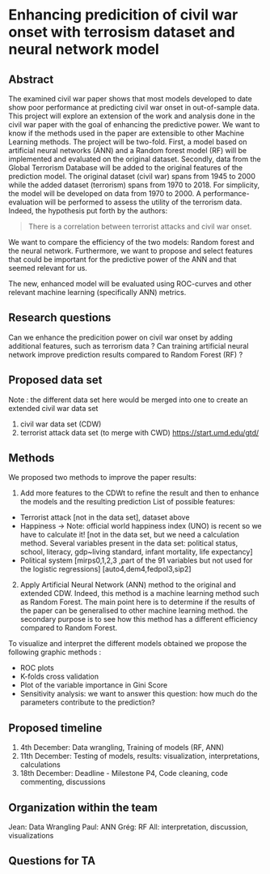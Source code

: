 # Enhancing predicition of civil war onset with terrosism dataset and neural network model

## Abstract
The examined civil war paper shows that most models developed to date show poor performance at predicting civil war onset in out-of-sample data. This project will explore an extension of the work and analysis done in the civil war paper with the goal of enhancing the predictive power. We want to know if the methods used in the paper are extensible to other Machine Learning methods. The project will be two-fold. First, a model based on artificial neural networks (ANN) and a Random forest model (RF) will be implemented and evaluated on the original dataset. Secondly, data from the Global Terrorism Database will be added to the original features of the prediction model. The original dataset (civil war) spans from 1945 to 2000 while the added dataset (terrorism) spans from 1970 to 2018. For simplicity, the model will be developed on data from 1970 to 2000. A performance-evaluation will be performed to assess the utility of the terrorism data. Indeed, the hypothesis put forth by the authors: 
>There is a correlation between terrorist attacks and civil war onset. 

We want to compare the efficiency of the two models: Random forest and the neural network. Furthermore, we want to propose and select features that could be important for the predictive power of the ANN and that seemed relevant for us.



The new, enhanced model will be evaluated using ROC-curves and other relevant machine learning (specifically ANN) metrics.


## Research questions 
Can we enhance the predicition power on civil war onset by adding additional features, such as terrorism data ?
Can training artificial neural network improve prediction results compared to Random Forest (RF) ?


## Proposed data set 
Note : the different data set here would be merged into one to create an extended civil war data set
1. civil war data set (CDW)
2. terrorist attack data set (to merge with CWD)
	https://start.umd.edu/gtd/

## Methods
We proposed two methods to improve the paper results:

1. Add more features to the CDWt to refine the result and then to enhance the models and the resulting prediction
List of possible features:
- Terrorist attack
	[not in the data set], dataset above
- Happiness -> Note: official world happiness index (UNO) is recent so we have to calculate it!
	[not in the data set, but we need a calculation method. Several variables present in the data set: political status, school, literacy, gdp~living standard, infant mortality, life expectancy]
- Political system 
	[mirps0,1,2,3 ,part of the 91 variables but not used for the logistic regressions]
	[auto4,dem4,fedpol3,sip2]

2. Apply Artificial Neural Network (ANN) method to the original and extended CDW. Indeed, this method is a machine learning method such as Random Forest. The main point here is to determine if the results of the paper can be generalised to other machine learning method. the secondary purpose is to see how this method has a different efficiency compared to Random Forest.

To visualize and interpret the different models obtained we propose the following graphic methods :
- ROC plots 
- K-folds cross validation
- Plot of the variable importance in Gini Score
- Sensitivity analysis: we want to answer this question: how much do the parameters contribute to the prediction?

## Proposed timeline
1. 4th December: Data wrangling, Training of models (RF, ANN)
2. 11th December: Testing of models, results: visualization, interpretations, calculations
3. 18th December: Deadline - Milestone P4, Code cleaning, code commenting, discussions

## Organization within the team
Jean: Data Wrangling
Paul: ANN
Grég: RF
All: interpretation, discussion, visualizations

## Questions for TA
